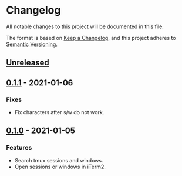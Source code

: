 # Changelog
All notable changes to this project will be documented in this file.

The format is based on [Keep a Changelog](https://keepachangelog.com/en/1.0.0/),
and this project adheres to [Semantic Versioning](https://semver.org/spec/v2.0.0.html).

## [Unreleased]

## [0.1.1] - 2021-01-06
### Fixes
- Fix characters after s/w do not work.

## [0.1.0] - 2021-01-05
### Features
- Search tmux sessions and windows.
- Open sessions or windows in iTerm2.

[Unreleased]: https://github.com/KeyesHsu/alfred-tmux-workflow/compare/0.1.0...HEAD
[0.1.0]: https://github.com/KeyesHsu/alfred-tmux-workflow/releases/tag/0.1.0
[0.1.1]: https://github.com/KeyesHsu/alfred-tmux-workflow/releases/tag/0.1.1
